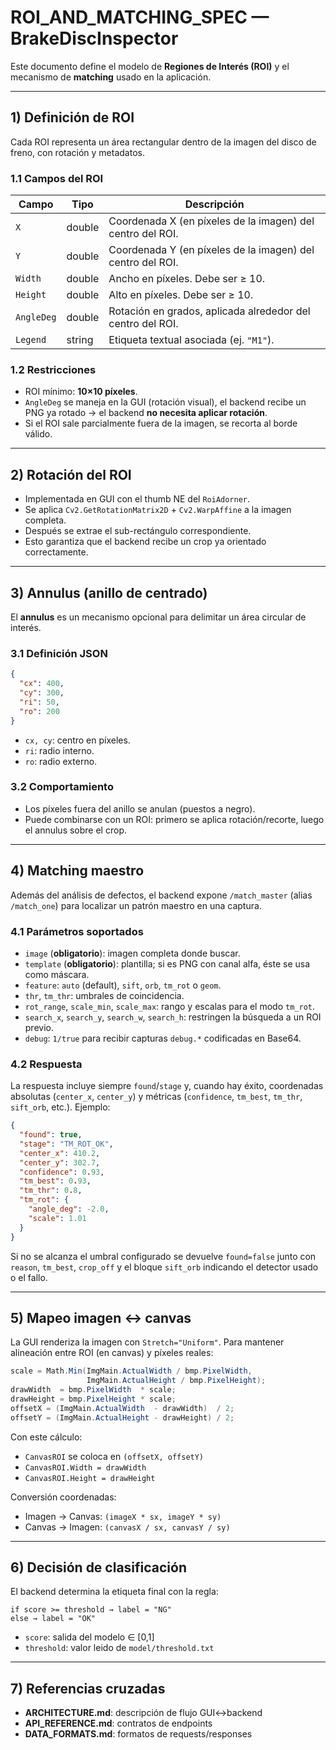 
# ROI_AND_MATCHING_SPEC — BrakeDiscInspector

Este documento define el modelo de **Regiones de Interés (ROI)** y el mecanismo de **matching** usado en la aplicación.

---

## 1) Definición de ROI

Cada ROI representa un área rectangular dentro de la imagen del disco de freno, con rotación y metadatos.

### 1.1 Campos del ROI

| Campo     | Tipo    | Descripción |
|-----------|---------|-------------|
| `X`       | double  | Coordenada X (en píxeles de la imagen) del centro del ROI. |
| `Y`       | double  | Coordenada Y (en píxeles de la imagen) del centro del ROI. |
| `Width`   | double  | Ancho en píxeles. Debe ser ≥ 10. |
| `Height`  | double  | Alto en píxeles. Debe ser ≥ 10. |
| `AngleDeg`| double  | Rotación en grados, aplicada alrededor del centro del ROI. |
| `Legend`  | string  | Etiqueta textual asociada (ej. `"M1"`). |

### 1.2 Restricciones

- ROI mínimo: **10×10 píxeles**.  
- `AngleDeg` se maneja en la GUI (rotación visual), el backend recibe un PNG ya rotado → el backend **no necesita aplicar rotación**.  
- Si el ROI sale parcialmente fuera de la imagen, se recorta al borde válido.

---

## 2) Rotación del ROI

- Implementada en GUI con el thumb NE del `RoiAdorner`.
- Se aplica `Cv2.GetRotationMatrix2D` + `Cv2.WarpAffine` a la imagen completa.  
- Después se extrae el sub-rectángulo correspondiente.  
- Esto garantiza que el backend recibe un crop ya orientado correctamente.

---

## 3) Annulus (anillo de centrado)

El **annulus** es un mecanismo opcional para delimitar un área circular de interés.

### 3.1 Definición JSON

```json
{
  "cx": 400,
  "cy": 300,
  "ri": 50,
  "ro": 200
}
```

- `cx, cy`: centro en píxeles.  
- `ri`: radio interno.  
- `ro`: radio externo.  

### 3.2 Comportamiento

- Los píxeles fuera del anillo se anulan (puestos a negro).  
- Puede combinarse con un ROI: primero se aplica rotación/recorte, luego el annulus sobre el crop.

---

## 4) Matching maestro

Además del análisis de defectos, el backend expone `/match_master` (alias `/match_one`) para localizar un patrón maestro en una captura.

### 4.1 Parámetros soportados

- `image` (**obligatorio**): imagen completa donde buscar.
- `template` (**obligatorio**): plantilla; si es PNG con canal alfa, éste se usa como máscara.
- `feature`: `auto` (default), `sift`, `orb`, `tm_rot` o `geom`.
- `thr`, `tm_thr`: umbrales de coincidencia.
- `rot_range`, `scale_min`, `scale_max`: rango y escalas para el modo `tm_rot`.
- `search_x`, `search_y`, `search_w`, `search_h`: restringen la búsqueda a un ROI previo.
- `debug`: `1/true` para recibir capturas `debug.*` codificadas en Base64.

### 4.2 Respuesta

La respuesta incluye siempre `found`/`stage` y, cuando hay éxito, coordenadas absolutas (`center_x`, `center_y`) y métricas (`confidence`, `tm_best`, `tm_thr`, `sift_orb`, etc.). Ejemplo:

```json
{
  "found": true,
  "stage": "TM_ROT_OK",
  "center_x": 410.2,
  "center_y": 302.7,
  "confidence": 0.93,
  "tm_best": 0.93,
  "tm_thr": 0.8,
  "tm_rot": {
    "angle_deg": -2.0,
    "scale": 1.01
  }
}
```

Si no se alcanza el umbral configurado se devuelve `found=false` junto con `reason`, `tm_best`, `crop_off` y el bloque `sift_orb` indicando el detector usado o el fallo.

---

## 5) Mapeo imagen ↔ canvas

La GUI renderiza la imagen con `Stretch="Uniform"`. Para mantener alineación entre ROI (en canvas) y píxeles reales:

```csharp
scale = Math.Min(ImgMain.ActualWidth / bmp.PixelWidth,
                 ImgMain.ActualHeight / bmp.PixelHeight);
drawWidth  = bmp.PixelWidth  * scale;
drawHeight = bmp.PixelHeight * scale;
offsetX = (ImgMain.ActualWidth  - drawWidth)  / 2;
offsetY = (ImgMain.ActualHeight - drawHeight) / 2;
```

Con este cálculo:  
- `CanvasROI` se coloca en `(offsetX, offsetY)`  
- `CanvasROI.Width = drawWidth`  
- `CanvasROI.Height = drawHeight`  

Conversión coordenadas:  
- Imagen → Canvas: `(imageX * sx, imageY * sy)`  
- Canvas → Imagen: `(canvasX / sx, canvasY / sy)`

---

## 6) Decisión de clasificación

El backend determina la etiqueta final con la regla:

```
if score >= threshold → label = "NG"
else → label = "OK"
```

- `score`: salida del modelo ∈ [0,1]  
- `threshold`: valor leido de `model/threshold.txt`

---

## 7) Referencias cruzadas

- **ARCHITECTURE.md**: descripción de flujo GUI↔backend  
- **API_REFERENCE.md**: contratos de endpoints  
- **DATA_FORMATS.md**: formatos de requests/responses  
